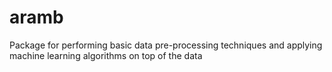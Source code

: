# aramb
Package for performing basic data pre-processing techniques and applying machine learning algorithms on top of the data
